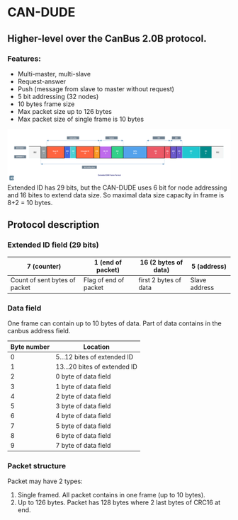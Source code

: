 # CAN-DUDE
## Higher-level over the CanBus 2.0B protocol.
### Features:
- Multi-master, multi-slave
- Request-answer
- Push (message from slave to master without request)
- 5 bit addressing (32 nodes)
- 10 bytes frame size
- Max packet size up to 126 bytes
- Max packet size of single frame is 10 bytes

![can extended.png](can%20extended.png)
Extended ID has 29 bits, but the CAN-DUDE uses 6 bit for node addressing and 16 bites to extend data size. 
So maximal data size capacity in frame is 8+2 = 10 bytes.

## Protocol description
### Extended ID field (29 bits)

| 7 (counter)                   | 1 (end of packet)     | 16 (2 bytes of data)  | 5 (address)   |
|-------------------------------|-----------------------|-----------------------|---------------|
| Count of sent bytes of packet | Flag of end of packet | first 2 bytes of data | Slave address | 
### Data field
One frame can contain up to 10 bytes of data. Part of data contains in the canbus address field.

| Byte number | Location                     |
|-------------|------------------------------|
| 0           | 5...12 bites of extended ID  |
| 1           | 13...20 bites of extended ID |
| 2           | 0 byte of data field         |
| 3           | 1 byte of data field         |
| 4           | 2 byte of data field         |
| 5           | 3 byte of data field         |
| 6           | 4 byte of data field         |
| 7           | 5 byte of data field         |
| 8           | 6 byte of data field         |
| 9           | 7 byte of data field         |
### Packet structure
Packet may have 2 types:
1. Single framed. All packet contains in one frame (up to 10 bytes).
2. Up to 126 bytes. Packet has 128 bytes where 2 last bytes of CRC16 at end.